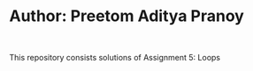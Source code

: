# Author: Preetom Aditya Pranoy
<br>
<p>This repository consists solutions of Assignment 5: Loops</p>
